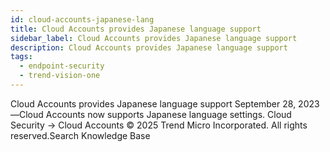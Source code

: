 ```yaml
---
id: cloud-accounts-japanese-lang
title: Cloud Accounts provides Japanese language support
sidebar_label: Cloud Accounts provides Japanese language support
description: Cloud Accounts provides Japanese language support
tags:
  - endpoint-security
  - trend-vision-one
---
```


 Cloud Accounts provides Japanese language support September 28, 2023—Cloud Accounts now supports Japanese language settings. Cloud Security → Cloud Accounts © 2025 Trend Micro Incorporated. All rights reserved.Search Knowledge Base